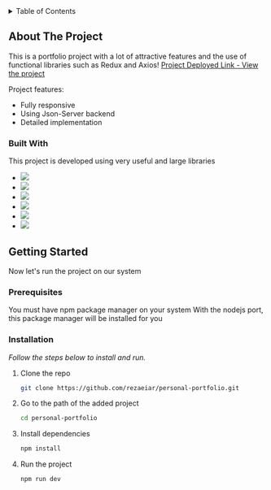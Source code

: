 <!-- TABLE OF CONTENTS -->
<details>
  <summary>Table of Contents</summary>
  <ol>
    <li>
      <a href="#about-the-project">About The Project</a>
      <ul>
        <li><a href="#built-with">Built With</a></li>
      </ul>
    </li>
    <li>
      <a href="#getting-started">Getting Started</a>
      <ul>
        <li><a href="#prerequisites">Prerequisites</a></li>
        <li><a href="#installation">Installation</a></li>
      </ul>
    </li>
  </ol>
</details>



<!-- ABOUT THE PROJECT -->
## About The Project

This is a portfolio project with a lot of attractive features and the use of functional libraries such as Redux and Axios!
[Project Deployed Link - View the project](https://personal-portfolio-kappa-flax.vercel.app/)

Project features:
* Fully responsive
* Using Json-Server backend
* Detailed implementation

### Built With

This project is developed using very useful and large libraries

* <img src='https://img.shields.io/badge/React-20232A?style=for-the-badge&logo=react&logoColor=61DAFB' >
* <img src='https://img.shields.io/badge/Redux-593D88?style=for-the-badge&logo=redux&logoColor=white' >
* <img src='https://img.shields.io/badge/Tailwind_CSS-38B2AC?style=for-the-badge&logo=tailwind-css&logoColor=white' >
* <img src='https://img.shields.io/badge/Lodash-3492FF?style=for-the-badge&logo=lodash&logoColor=white' >
* <img src='https://img.shields.io/badge/axios-671ddf?&style=for-the-badge&logo=axios&logoColor=white' >
* <img src='https://img.shields.io/badge/React_Router-CA4245?style=for-the-badge&logo=react-router&logoColor=white' >

<!-- GETTING STARTED -->
## Getting Started

Now let's run the project on our system

### Prerequisites

You must have npm package manager on your system
With the nodejs port, this package manager will be installed for you

### Installation

_Follow the steps below to install and run._

1. Clone the repo
   ```sh
   git clone https://github.com/rezaeiar/personal-portfolio.git
   ```
2. Go to the path of the added project
   ```sh
   cd personal-portfolio
   ```
3. Install dependencies
   ```sh
   npm install
   ```
4. Run the project
   ```sh
   npm run dev
   ```